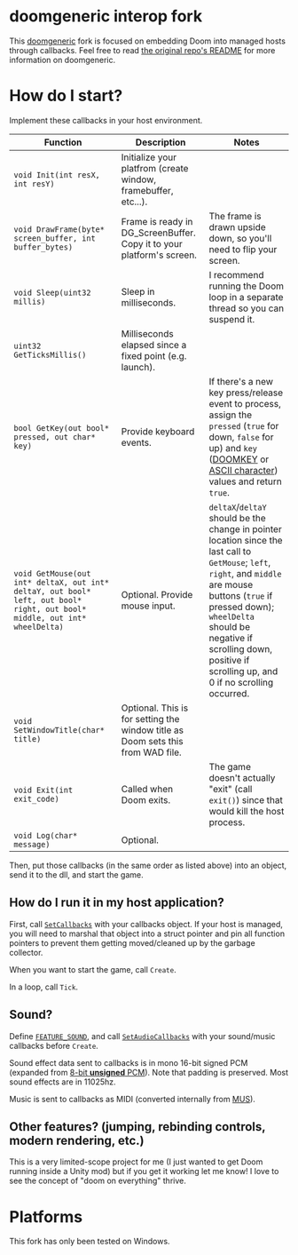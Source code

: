 # doomgeneric interop fork
This [doomgeneric](https://github.com/ozkl/doomgeneric) fork is focused on embedding Doom into managed hosts through callbacks. Feel free to read [the original repo's README](https://github.com/ozkl/doomgeneric/blob/master/README.md) for more information on doomgeneric.

# How do I start?
Implement these callbacks in your host environment.

|Function|Description|Notes|
|--------|-----------|-----|
|`void Init(int resX, int resY)`|Initialize your platfrom (create window, framebuffer, etc...).|
|`void DrawFrame(byte* screen_buffer, int buffer_bytes)`|Frame is ready in DG_ScreenBuffer. Copy it to your platform's screen.|The frame is drawn upside down, so you'll need to flip your screen.|
|`void Sleep(uint32 millis)`|Sleep in milliseconds.|I recommend running the Doom loop in a separate thread so you can suspend it.|
|`uint32 GetTicksMillis()`|Milliseconds elapsed since a fixed point (e.g. launch).||
|`bool GetKey(out bool* pressed, out char* key)`|Provide keyboard events.|If there's a new key press/release event to process, assign the `pressed` (`true` for down, `false` for up) and `key` ([DOOMKEY](https://github.com/Govorunb/doomgeneric/blob/b3336ce013865e9f1318ebb454b84a397784bdf4/doomgeneric/doomkeys.h) or [ASCII character](https://github.com/Govorunb/doomgeneric/blob/b3336ce013865e9f1318ebb454b84a397784bdf4/doomgeneric/m_controls.c)) values and return `true`.|
|`void GetMouse(out int* deltaX, out int* deltaY, out bool* left, out bool* right, out bool* middle, out int* wheelDelta)`|Optional. Provide mouse input.|`deltaX`/`deltaY` should be the change in pointer location since the last call to `GetMouse`; `left`, `right`, and `middle` are mouse buttons (`true` if pressed down); `wheelDelta` should be negative if scrolling down, positive if scrolling up, and 0 if no scrolling occurred.
|`void SetWindowTitle(char* title)`|Optional. This is for setting the window title as Doom sets this from WAD file.||
|`void Exit(int exit_code)`|Called when Doom exits.|The game doesn't actually "exit" (call `exit()`) since that would kill the host process.|
|`void Log(char* message)`|Optional.||

Then, put those callbacks (in the same order as listed above) into an object, send it to the dll, and start the game.

## How do I run it in my host application?
First, call [`SetCallbacks`](https://github.com/Govorunb/doomgeneric/blob/b3336ce013865e9f1318ebb454b84a397784bdf4/doomgeneric/doomgeneric_interop.h#L34) with your callbacks object. If your host is managed, you will need to marshal that object into a struct pointer and pin all function pointers to prevent them getting moved/cleaned up by the garbage collector.

When you want to start the game, call `Create`.

In a loop, call `Tick`.

## Sound?
Define [`FEATURE_SOUND`](https://github.com/Govorunb/doomgeneric/blob/b3336ce013865e9f1318ebb454b84a397784bdf4/doomgeneric/doomfeatures.h#L36), and call [`SetAudioCallbacks`](https://github.com/Govorunb/doomgeneric/blob/b3336ce013865e9f1318ebb454b84a397784bdf4/doomgeneric/doomgeneric_interop_audio.h#L54) with your sound/music callbacks before `Create`.

Sound effect data sent to callbacks is in mono 16-bit signed PCM (expanded from [8-bit **unsigned** PCM](https://doomwiki.org/wiki/Sound)). Note that padding is preserved. Most sound effects are in 11025hz.

Music is sent to callbacks as MIDI (converted internally from [MUS](https://doomwiki.org/wiki/MUS)).

## Other features? (jumping, rebinding controls, modern rendering, etc.)
This is a very limited-scope project for me (I just wanted to get Doom running inside a Unity mod) but if you get it working let me know! I love to see the concept of "doom on everything" thrive.

# Platforms
This fork has only been tested on Windows.

